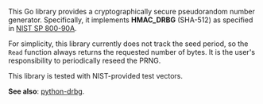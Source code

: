 This Go library provides a cryptographically secure pseudorandom number generator.
Specifically, it implements **HMAC_DRBG** (SHA-512) as specified in
[NIST SP 800-90A](http://csrc.nist.gov/publications/nistpubs/800-90A/SP800-90A.pdf).

For simplicity, this library currently does not track the seed period,
so the `Read` function always returns the requested number of bytes.
It is the user's responsibility to periodically reseed the PRNG.

This library is tested with NIST-provided test vectors.

**See also**: [python-drbg](https://github.com/davidlazar/python-drbg).
